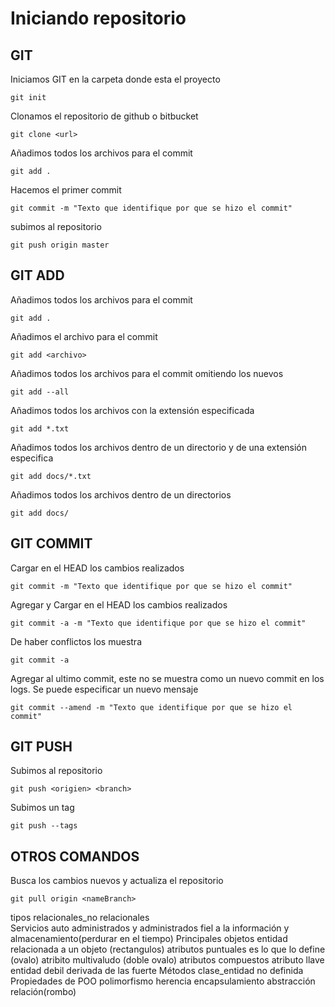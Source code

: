 # Iniciando repositorio

## GIT

Iniciamos GIT en la carpeta donde esta el proyecto

    git init

Clonamos el repositorio de github o bitbucket

    git clone <url>

Añadimos todos los archivos para el commit

    git add .

Hacemos el primer commit

    git commit -m "Texto que identifique por que se hizo el commit"

subimos al repositorio

    git push origin master

## GIT ADD

Añadimos todos los archivos para el commit

    git add .

Añadimos el archivo para el commit

    git add <archivo>

Añadimos todos los archivos para el commit omitiendo los nuevos

    git add --all 

Añadimos todos los archivos con la extensión especificada

    git add *.txt

Añadimos todos los archivos dentro de un directorio y de una extensión especifica

    git add docs/*.txt

Añadimos todos los archivos dentro de un directorios

    git add docs/

## GIT COMMIT

Cargar en el HEAD los cambios realizados

    git commit -m "Texto que identifique por que se hizo el commit"

Agregar y Cargar en el HEAD los cambios realizados

    git commit -a -m "Texto que identifique por que se hizo el commit"

De haber conflictos los muestra

    git commit -a 

Agregar al ultimo commit, este no se muestra como un nuevo commit en los logs. Se puede especificar un nuevo mensaje

    git commit --amend -m "Texto que identifique por que se hizo el commit"

## GIT PUSH

Subimos al repositorio

    git push <origien> <branch>

Subimos un tag

    git push --tags

## OTROS COMANDOS

Busca los cambios nuevos y actualiza el repositorio

    git pull origin <nameBranch>

tipos
    relacionales_no relacionales  
Servicios
    auto administrados y administrados
    fiel a la información y almacenamiento(perdurar en el tiempo)
Principales objetos
    entidad relacionada a un objeto (rectangulos)
    atributos puntuales es lo que lo define (ovalo)
        atribito multivaludo (doble ovalo)
        atributos compuestos
        atributo llave
entidad debil
    derivada de las fuerte
Métodos
clase_entidad no definida
Propiedades de POO
    polimorfismo
    herencia
    encapsulamiento
    abstracción
relación(rombo)
